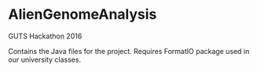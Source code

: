 # AlienGenomeAnalysis
GUTS Hackathon 2016

Contains the Java files for the project.
Requires FormatIO package used in our university classes.
